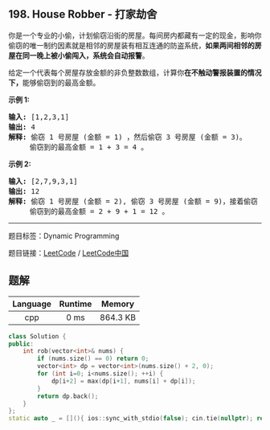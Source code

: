 ## 198. House Robber - 打家劫舍

<!--If you want to use the English description, use `question.content` instead-->

<p>你是一个专业的小偷，计划偷窃沿街的房屋。每间房内都藏有一定的现金，影响你偷窃的唯一制约因素就是相邻的房屋装有相互连通的防盗系统，<strong>如果两间相邻的房屋在同一晚上被小偷闯入，系统会自动报警</strong>。</p>

<p>给定一个代表每个房屋存放金额的非负整数数组，计算你<strong>在不触动警报装置的情况下，</strong>能够偷窃到的最高金额。</p>

<p><strong>示例 1:</strong></p>

<pre><strong>输入:</strong> [1,2,3,1]
<strong>输出:</strong> 4
<strong>解释:</strong> 偷窃 1 号房屋 (金额 = 1) ，然后偷窃 3 号房屋 (金额 = 3)。
&nbsp;    偷窃到的最高金额 = 1 + 3 = 4 。</pre>

<p><strong>示例 2:</strong></p>

<pre><strong>输入:</strong> [2,7,9,3,1]
<strong>输出:</strong> 12
<strong>解释:</strong> 偷窃 1 号房屋 (金额 = 2), 偷窃 3 号房屋 (金额 = 9)，接着偷窃 5 号房屋 (金额 = 1)。
&nbsp;    偷窃到的最高金额 = 2 + 9 + 1 = 12 。
</pre>



-----

题目标签：Dynamic Programming

题目链接：[LeetCode](https://leetcode.com/problems/house-robber/description/)  /  [LeetCode中国](https://leetcode-cn.com/problems/house-robber/description/)

## 题解



| Language | Runtime | Memory |
|:---:|:---:|:---:|
| cpp  | 0  ms | 864.3 KB |

```cpp
class Solution {
public:
    int rob(vector<int>& nums) {
        if (nums.size() == 0) return 0;
        vector<int> dp = vector<int>(nums.size() + 2, 0);
        for (int i=0; i<nums.size(); ++i) {
            dp[i+2] = max(dp[i+1], nums[i] + dp[i]);
        }
        return dp.back();
    }
};
static auto _ = [](){ ios::sync_with_stdio(false); cin.tie(nullptr); return 0; }();
```
